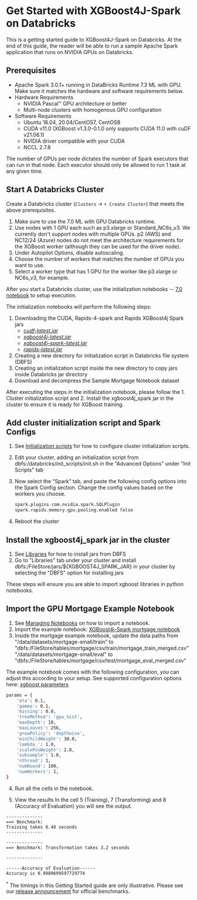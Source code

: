 Get Started with XGBoost4J-Spark on Databricks
======================================================

This is a getting started guide to XGBoost4J-Spark on Databricks. At the end of this guide, the reader will be able to run a sample Apache Spark application that runs on NVIDIA GPUs on Databricks.

Prerequisites
-------------

* Apache Spark 3.0.1+ running in DataBricks Runtime 7.3 ML with GPU. Make sure it matches the hardware and software requirements below.
* Hardware Requirements
  * NVIDIA Pascal™ GPU architecture or better
  * Multi-node clusters with homogenous GPU configuration
* Software Requirements
  * Ubuntu 18.04, 20.04/CentOS7, CentOS8
  * CUDA v11.0 (XGBoost v1.3.0-0.1.0 only supports CUDA 11.0 with cuDF v21.06.1)
  * NVIDIA driver compatible with your CUDA
  * NCCL 2.7.8

The number of GPUs per node dictates the number of Spark executors that can run in that node. Each executor should only be allowed to run 1 task at any given time.

Start A Databricks Cluster
--------------------------

Create a Databricks cluster (`Clusters` -> `+ Create Cluster`) that meets the above prerequisites.

1. Make sure to use the 7.0 ML with GPU Databricks runtime.
2. Use nodes with 1 GPU each such as p3.xlarge or Standard\_NC6s\_v3. We currently don't support nodes with multiple GPUs.  p2 (AWS) and NC12/24 (Azure) nodes do not meet the architecture requirements for the XGBoost worker (although they can be used for the driver node).  
3. Under Autopilot Options, disable autoscaling.
4. Choose the number of workers that matches the number of GPUs you want to use.
5. Select a worker type that has 1 GPU for the worker like p3.xlarge or NC6s_v3, for example.

After you start a Databricks cluster, use the initialization notebooks -- [7.0 notebook](/docs/get-started/xgboost-examples/csp/databricks/init-notebook-for-rapids-spark-xgboost-on-databricks-gpu-7.0-ml.ipynb
) to setup execution.

The initialization notebooks will perform the following steps:

1. Downloading the CUDA, Rapids-4-spark and Rapids XGBoost4j Spark jars
    * [*cudf-latest.jar*](https://repo1.maven.org/maven2/ai/rapids/cudf/21.06.1/)
    * [*xgboost4j-latest.jar*](https://repo1.maven.org/maven2/com/nvidia/xgboost4j_3.0/1.3.0-0.1.0/)
    * [*xgboost4j-spark-latest.jar*](https://repo1.maven.org/maven2/com/nvidia/xgboost4j-spark_3.0/1.3.0-0.1.0/)
    * [*rapids-latest.jar*](https://repo1.maven.org/maven2/com/nvidia/rapids-4-spark_2.12/21.06.0/)
2. Creating a new directory for initialization script in Databricks file system (DBFS)
3. Creating an initialization script inside the new directory to copy jars inside Databricks jar directory
4. Download and decompress the Sample Mortgage Notebook dataset

After executing the steps in the initialization notebook, please follow the 1. Cluster initialization script and 2. Install the xgboost4j_spark jar in the cluster to ensure it is ready for XGBoost training.

Add cluster initialization script and Spark Configs
---------------------------

1. See [Initialization scripts](https://docs.databricks.com/user-guide/clusters/init-scripts.html) for how to configure cluster initialization scripts.
2. Edit your cluster, adding an initialization script from dbfs:/databricks/init_scripts/init.sh in the "Advanced Options" under "Init Scripts" tab
3. Now select the “Spark” tab, and paste the following config options into the Spark Config section. Change the config values based on the workers you choose.

    ``` bash
    spark.plugins com.nvidia.spark.SQLPlugin
    spark.rapids.memory.gpu.pooling.enabled false
    ```

4. Reboot the cluster

Install the xgboost4j_spark jar in the cluster
---------------------------

1. See [Libraries](https://docs.databricks.com/user-guide/libraries.html) for how to install jars from DBFS
2. Go to "Libraries" tab under your cluster and install dbfs:/FileStore/jars/${XGBOOST4J_SPARK_JAR} in your cluster by selecting the "DBFS" option for installing jars

These steps will ensure you are able to import xgboost libraries in python notebooks.

Import the GPU Mortgage Example Notebook
---------------------------

1. See [Managing Notebooks](https://docs.databricks.com/user-guide/notebooks/notebook-manage.html) on how to import a notebook.
2. Import the example notebook: [XGBoost4j-Spark mortgage notebook](/examples/mortgage/notebooks/scala/mortgage-gpu.ipynb)
3. Inside the mortgage example notebook, update the data paths from 
"/data/datasets/mortgage-small/train" to "dbfs:/FileStore/tables/mortgage/csv/train/mortgage_train_merged.csv"
"/data/datasets/mortgage-small/eval" to "dbfs:/FileStore/tables/mortgage/csv/test/mortgage_eval_merged.csv"

The example notebook comes with the following configuration, you can adjust this according to your setup.
See supported configuration options here: [xgboost parameters](/examples/app-parameters/supported_xgboost_parameters_python.md)

``` bash
params = { 
    'eta': 0.1,
    'gamma': 0.1,
    'missing': 0.0,
    'treeMethod': 'gpu_hist',
    'maxDepth': 10, 
    'maxLeaves': 256,
    'growPolicy': 'depthwise',
    'minChildWeight': 30.0,
    'lambda_': 1.0,
    'scalePosWeight': 2.0,
    'subsample': 1.0,
    'nthread': 1,
    'numRound': 100,
    'numWorkers': 1,
}
```

4. Run all the cells in the notebook.

5. View the results
In the cell 5 (Training), 7 (Transforming) and 8 (Accuracy of Evaluation) you will see the output.

```
--------------
==> Benchmark: 
Training takes 6.48 seconds
--------------

--------------
==> Benchmark: Transformation takes 3.2 seconds

--------------

------Accuracy of Evaluation------
Accuracy is 0.9980699597729774

```

<sup>*</sup> The timings in this Getting Started guide are only illustrative. Please see our [release announcement](https://medium.com/rapids-ai/nvidia-gpus-and-apache-spark-one-step-closer-2d99e37ac8fd) for official benchmarks.
